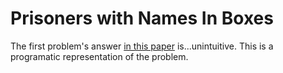 # Prisoners with Names In Boxes

The first problem's answer [in this paper][paper] is...unintuitive. This is a programatic representation of the problem.

[paper]: https://www.math.dartmouth.edu/~pw/solutions.pdf
